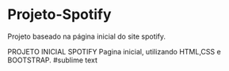 # Projeto-Spotify
Projeto baseado na página inicial do site spotify.

PROJETO INICIAL SPOTIFY
Pagina inicial, utilizando HTML,CSS e BOOTSTRAP.
#sublime text
